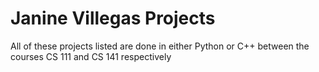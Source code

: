 # Janine Villegas Projects
All of these projects listed are done in either Python or C++ between the courses CS 111 and CS 141 respectively
